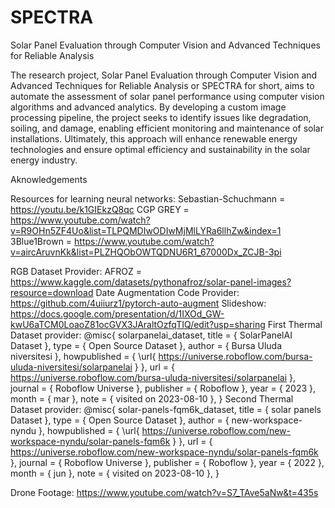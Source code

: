# SPECTRA

Solar Panel Evaluation through Computer Vision and Advanced Techniques for Reliable Analysis

The research project, Solar Panel Evaluation through Computer Vision and Advanced Techniques for Reliable Analysis or SPECTRA for short, aims to automate the assessment of solar panel performance using computer vision algorithms and advanced analytics. By developing a custom image processing pipeline, the project seeks to identify issues like degradation, soiling, and damage, enabling efficient monitoring and maintenance of solar installations. Ultimately, this approach will enhance renewable energy technologies and ensure optimal efficiency and sustainability in the solar energy industry.

Aknowledgements

Resources for learning neural networks:
Sebastian-Schuchmann = <https://youtu.be/k1GIEkzQ8qc>
CGP GREY = <https://www.youtube.com/watch?v=R9OHn5ZF4Uo&list=TLPQMDIwODIwMjMlLYRa6llhZw&index=1>
3Blue1Brown = <https://www.youtube.com/watch?v=aircAruvnKk&list=PLZHQObOWTQDNU6R1_67000Dx_ZCJB-3pi>

RGB Dataset Provider: AFROZ = <https://www.kaggle.com/datasets/pythonafroz/solar-panel-images?resource=download>
Date Augmentation Code Provider: <https://github.com/4uiiurz1/pytorch-auto-augment>
Slideshow: <https://docs.google.com/presentation/d/1IXOd_GW-kwU6aTCM0LoaoZ81ocGVX3JAraltOzfqTIQ/edit?usp=sharing>
First Thermal Dataset provider:
@misc{ solarpanelai_dataset,
    title = { SolarPanelAI Dataset },
    type = { Open Source Dataset },
    author = { Bursa Uluda niversitesi },
    howpublished = { \url{ <https://universe.roboflow.com/bursa-uluda-niversitesi/solarpanelai> } },
    url = { <https://universe.roboflow.com/bursa-uluda-niversitesi/solarpanelai> },
    journal = { Roboflow Universe },
    publisher = { Roboflow },
    year = { 2023 },
    month = { mar },
    note = { visited on 2023-08-10 },
}
Second Thermal Dataset provider:
@misc{ solar-panels-fqm6k_dataset,
    title = { solar panels Dataset },
    type = { Open Source Dataset },
    author = { new-workspace-nyndu },
    howpublished = { \url{ <https://universe.roboflow.com/new-workspace-nyndu/solar-panels-fqm6k> } },
    url = { <https://universe.roboflow.com/new-workspace-nyndu/solar-panels-fqm6k> },
    journal = { Roboflow Universe },
    publisher = { Roboflow },
    year = { 2022 },
    month = { jun },
    note = { visited on 2023-08-10 },
}

Drone Footage: <https://www.youtube.com/watch?v=S7_TAve5aNw&t=435s>
